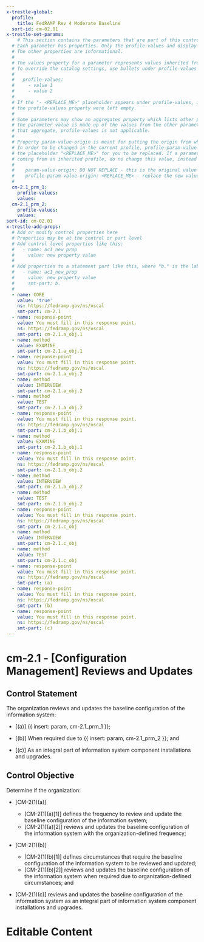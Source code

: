```yaml
---
x-trestle-global:
  profile:
    title: FedRAMP Rev 4 Moderate Baseline
  sort-id: cm-02.01
x-trestle-set-params:
    # This section contains the parameters that are part of this control.
  # Each parameter has properties. Only the profile-values and display-name properties are editable.
  # The other properties are informational.
  #
  # The values property for a parameter represents values inherited from the OSCAL catalog.
  # To override the catalog settings, use bullets under profile-values as shown below:
  #
  #   profile-values:
  #     - value 1
  #     - value 2
  #
  # If the "- <REPLACE_ME>" placeholder appears under profile-values, it is the same as if
  # the profile-values property were left empty.
  #
  # Some parameters may show an aggregates property which lists other parameters. This means
  # the parameter value is made up of the values from the other parameters. For parameters
  # that aggregate, profile-values is not applicable.
  #
  # Property param-value-origin is meant for putting the origin from where that parameter comes from.
  # In order to be changed in the current profile, profile-param-value-origin property will be displayed with
  # the placeholder "<REPLACE_ME>" for you to be replaced. If a parameter already has a param-value-origin
  # coming from an inherited profile, do no change this value, instead use profile-param-value-origin as follows:
  #
  #    param-value-origin: DO NOT REPLACE - this is the original value
  #    profile-param-value-origin: <REPLACE_ME> - replace the new value required HERE
  #
  cm-2.1_prm_1:
    profile-values:
    values:
  cm-2.1_prm_2:
    profile-values:
    values:
sort-id: cm-02.01
x-trestle-add-props:
  # Add or modify control properties here
  # Properties may be at the control or part level
  # Add control level properties like this:
  #   - name: ac1_new_prop
  #     value: new property value
  #
  # Add properties to a statement part like this, where "b." is the label of the target statement part
  #   - name: ac1_new_prop
  #     value: new property value
  #     smt-part: b.
  #
  - name: CORE
    value: 'true'
    ns: https://fedramp.gov/ns/oscal
    smt-part: cm-2.1
  - name: response-point
    value: You must fill in this response point.
    ns: https://fedramp.gov/ns/oscal
    smt-part: cm-2.1.a_obj.1
  - name: method
    value: EXAMINE
    smt-part: cm-2.1.a_obj.1
  - name: response-point
    value: You must fill in this response point.
    ns: https://fedramp.gov/ns/oscal
    smt-part: cm-2.1.a_obj.2
  - name: method
    value: INTERVIEW
    smt-part: cm-2.1.a_obj.2
  - name: method
    value: TEST
    smt-part: cm-2.1.a_obj.2
  - name: response-point
    value: You must fill in this response point.
    ns: https://fedramp.gov/ns/oscal
    smt-part: cm-2.1.b_obj.1
  - name: method
    value: EXAMINE
    smt-part: cm-2.1.b_obj.1
  - name: response-point
    value: You must fill in this response point.
    ns: https://fedramp.gov/ns/oscal
    smt-part: cm-2.1.b_obj.2
  - name: method
    value: INTERVIEW
    smt-part: cm-2.1.b_obj.2
  - name: method
    value: TEST
    smt-part: cm-2.1.b_obj.2
  - name: response-point
    value: You must fill in this response point.
    ns: https://fedramp.gov/ns/oscal
    smt-part: cm-2.1.c_obj
  - name: method
    value: INTERVIEW
    smt-part: cm-2.1.c_obj
  - name: method
    value: TEST
    smt-part: cm-2.1.c_obj
  - name: response-point
    value: You must fill in this response point.
    ns: https://fedramp.gov/ns/oscal
    smt-part: (a)
  - name: response-point
    value: You must fill in this response point.
    ns: https://fedramp.gov/ns/oscal
    smt-part: (b)
  - name: response-point
    value: You must fill in this response point.
    ns: https://fedramp.gov/ns/oscal
    smt-part: (c)
---
```


# cm-2.1 - \[Configuration Management\] Reviews and Updates

## Control Statement

The organization reviews and updates the baseline configuration of the information system:

- \[(a)\] {{ insert: param, cm-2.1_prm_1 }};

- \[(b)\] When required due to {{ insert: param, cm-2.1_prm_2 }}; and

- \[(c)\] As an integral part of information system component installations and upgrades.

## Control Objective

Determine if the organization:

- \[CM-2(1)(a)\]

  - \[CM-2(1)(a)[1]\] defines the frequency to review and update the baseline configuration of the information system;
  - \[CM-2(1)(a)[2]\] reviews and updates the baseline configuration of the information system with the organization-defined frequency;

- \[CM-2(1)(b)\]

  - \[CM-2(1)(b)[1]\] defines circumstances that require the baseline configuration of the information system to be reviewed and updated;
  - \[CM-2(1)(b)[2]\] reviews and updates the baseline configuration of the information system when required due to organization-defined circumstances; and

- \[CM-2(1)(c)\] reviews and updates the baseline configuration of the information system as an integral part of information system component installations and upgrades.

# Editable Content

<!-- Make additions and edits below -->
<!-- The above represents the contents of the control as received by the profile, prior to additions. -->
<!-- If the profile makes additions to the control, they will appear below. -->
<!-- The above markdown may not be edited but you may edit the content below, and/or introduce new additions to be made by the profile. -->
<!-- If there is a yaml header at the top, parameter values may be edited. Use --set-parameters to incorporate the changes during assembly. -->
<!-- The content here will then replace what is in the profile for this control, after running profile-assemble. -->
<!-- The added parts in the profile for this control are below.  You may edit them and/or add new ones. -->
<!-- Each addition must have a heading either of the form ## Control my_addition_name -->
<!-- or ## Part a. (where the a. refers to one of the control statement labels.) -->
<!-- "## Control" parts are new parts added after the statement part. -->
<!-- "## Part" parts are new parts added into the top-level statement part with that label. -->
<!-- Subparts may be added with nested hash levels of the form ### My Subpart Name -->
<!-- underneath the parent ## Control or ## Part being added -->
<!-- See https://oscal-compass.github.io/compliance-trestle/tutorials/ssp_profile_catalog_authoring/ssp_profile_catalog_authoring for guidance. -->
